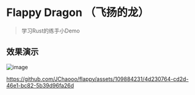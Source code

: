 # Flappy Dragon （飞扬的龙）
> 学习Rust的练手小Demo
## 效果演示
![image](https://github.com/JChaooo/flappy/assets/109884231/6b0dae90-ca99-41a0-90cd-51f8923f1272)

https://github.com/JChaooo/flappy/assets/109884231/4d230764-cd2d-46e1-bc82-5b39d96fa26d
